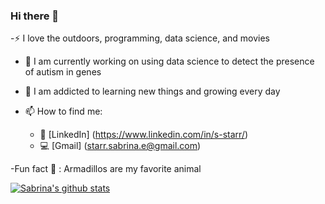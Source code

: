 ### Hi there 👋


-:zap: I love the outdoors, programming, data science, and movies
- 🔭 I am currently working on using data science to detect the presence of autism in genes
- 🌱 I am addicted to learning new things and growing every day

- 📫 How to find me:
  - :office: [LinkedIn] (https://www.linkedin.com/in/s-starr/)
  - :computer: [Gmail] (starr.sabrina.e@gmail.com)


-Fun fact :hamster: : Armadillos are my favorite animal



[![Sabrina's github stats](https://github-readme-stats.vercel.app/api?username=sstarr77&count_private=true&show_icons=true&theme=radical&hide_rank=false)](https://github.com/anuraghazra/github-readme-stats)



